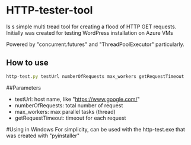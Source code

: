 # HTTP-tester-tool
Is s simple multi tread tool for creating a flood of HTTP GET requests. Initially was created for testing WordPress installation on Azure VMs

Powered by "concurrent.futures" and "ThreadPoolExecutor" particularly.

## How to use

```javascript
http-test.py testUrl numberOfRequests max_workers getRequestTimeout
```
##Parameters

- testUrl: host name, like "https://www.google.com/"
- numberOfRequests: total number of request
- max_workers: max parallel tasks (thread)
- getRequestTimeout: timeout for each request


#Using in Windows
For simplicity, can be used with the http-test.exe that was created with "pyinstaller"
